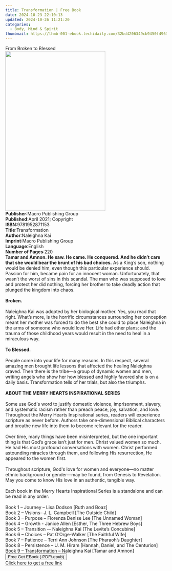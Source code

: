 ```yaml
---
title: Transformation | Free Book
date: 2024-10-23 22:10:13
updated: 2024-10-26 11:21:20
categories:
  - Body, Mind & Spirit
thumbnail: https://thmb-001-ebook.techidaily.com/32bd4206349cb9450f4963b6b6fd601e209a5c945e9b0bcdfe9932e341d9a2e9.jpg
---
```

<main id="book-container">
  <div class="flex flex-col">
    <div class="book-brief flex-1 py-6 px-4 sm:p-6 md:py-10 md:px-8">
      <!-- brief-->
      <div class="book-brief-main">From Broken to Blessed</div>
    </div>
    <div
      class="book-meta-info flex-1 grid gap-4 col-start-1 col-end-3 row-start-1 sm:mb-6 sm:grid-cols-4 lg:gap-6 lg:col-start-2 lg:row-end-6 lg:row-span-6 lg:mb-0"
    >
      <div
        class="book-meta-info-left place-content-center mt-4 p-4 text-sm leading-6 col-start-2 col-span-2 dark:text-slate-400"
      >
        <img
          class="w-full h-500 object-cover rounded-lg sm:h-255 sm:col-span-2 lg:col-span-full"
          src="https://img-001-ebook.techidaily.com/fb1e29d75eb9d49f60f4c7c25d1f38beab2985c315e93f1a05d47d2f2540b990.jpg"
          alt=""
          width="312"
          height="500"
        />
      </div>
      <div
        class="book-meta-info-right mt-2 col-start-1 row-start-2 col-span-3 self-center"
      >
        <!-- meta data  -->
        <div class="flex flex-col px-4 md:px-8">
          <div class="flex-1">
            <strong>Publisher</strong>:<span class="px-2"
              >Macro Publishing Group</span
            >
          </div>
          <div class="flex-1">
            <strong>Published</strong>:<span class="px-2"
              >April 2021; Copyright</span
            >
          </div>
          <div class="flex-1">
            <strong>ISBN</strong>:<span class="px-2">9781952871153</span>
          </div>
          <div class="flex-1">
            <strong>Title</strong>:<span class="px-2">Transformation</span>
          </div>
          <div class="flex-1">
            <strong>Author</strong>:<span class="px-2">Naleighna Kai</span>
          </div>
          <div class="flex-1">
            <strong>Imprint</strong>:<span class="px-2"
              >Macro Publishing Group</span
            >
          </div>
          <div class="flex-1">
            <strong>Language</strong>:<span class="px-2">English</span>
          </div>
          <div class="flex-1">
            <strong>Number of Pages</strong>:<span class="px-2">220</span>
          </div>
        </div>
      </div>
    </div>
    <div class="book-description flex-1 py-6 px-4 sm:p-6 md:py-10 md:px-8">
      <div class="book-description-main">
        <div accordion-content="" id="description">
          <b
            >Tamar and Amnon. He saw. He came. He conquered. And he didn’t care
            that she would bear the brunt of his bad choices.</b
          >
          As a King’s son, nothing would be denied him, even though this
          particular experience should. Passion for him, became pain for an
          innocent woman. Unfortunately, that wasn’t the worst of sins in this
          scandal. The man who was supposed to love and protect her did nothing,
          forcing her brother to take deadly action that plunged the kingdom
          into chaos.<br /><br /><b>Broken.</b><br /><br />
          Naleighna Kai was adopted by her biological mother. Yes, you read that
          right. What’s more, is the horrific circumstances surrounding her
          conception meant her mother was forced to do the best she could to
          place Naleighna in the arms of someone who would love Her. Life had
          other plans; and the trauma of those childhood years would result in
          the need to heal in a miraculous way.<br /><br /><b>To Blessed.</b
          ><br /><br />People come into your life for many reasons. In this
          respect, several amazing men brought life lessons that affected the
          healing Naleighna craved. Then there is the tribe—a group of dynamic
          women and men, writing angels who show her how blessed and highly
          favored she is on a daily basis. Transformation tells of her trials,
          but also the triumphs.<br /><br /><b
            >ABOUT THE MERRY HEARTS INSPIRATIONAL SERIES</b
          ><br /><br />Some use God's word to justify domestic violence,
          imprisonment, slavery, and systematic racism rather than preach peace,
          joy, salvation, and love. Throughout the Merry Hearts Inspirational
          series, readers will experience scripture as never before. Authors
          take one-dimensional Biblical characters and breathe new life into
          them to become relevant for the reader. <br /><br />Over time, many
          things have been misinterpreted, but the one important thing is that
          God’s grace isn’t just for men. Christ valued women so much. He had
          His most profound conversations with women. Christ performed
          astounding miracles through them, and following His resurrection, He
          appeared to the women first.<br /><br />Throughout scripture, God's
          love for women and everyone—no matter ethnic background or gender—may
          be found, from Genesis to Revelation. May you come to know His love in
          an authentic, tangible way.<br /><br />Each book in the Merry Hearts
          Inspirational Series is a standalone and can be read in any order:<br /><br />Book
          1 – Journey – Lisa Dodson [Ruth and Boaz]<br />Book 2 – Visions– J. L.
          Campbell [The Outside Child]<br />Book 3 – Purpose – Florenza Denise
          Lee [The Unnamed Woman]<br />Book 4 – Growth - Janice Allen [Esther,
          The Three Hebrew Boys]<br />Book 5 – Transition -- Naleighna Kai [The
          Levite’s Concubine]<br />Book 6 – Choices – Pat G’Orge-Walker [The
          Faithful Wife]<br />Book 7 – Patience – Terri Ann Johnson [The
          Pharaoh’s Daughter]<br />Book 8 – Persistence – U. M. Hiram [Hannah,
          Daniel, and The Centurion]<br />Book 9 – Transformation – Naleighna
          Kai [Tamar and Amnon]
        </div>
        <div class="accordion-fader"></div>
      </div>
    </div>
    <div class="book-excerpts flex-1 py-6 px-4 sm:p-6 md:py-10 md:px-8"></div>
    <div
      class="book-about-author flex-1 py-6 px-4 sm:p-6 md:py-10 md:px-8"
    ></div>
    <div class="book-free-get flex-1 py-6 px-4 sm:p-6 md:py-10 md:px-8">
      <button
        id="btn-free-get"
        class="bg-blue-500 hover:bg-blue-700 text-white font-bold py-2 px-4 rounded"
      >
        Free Get EBook (.PDF/.epub)
      </button>
      <div id="countdown-display" class="px-2 text-lg mt-2"></div>
      <a
        id="free-link"
        class="hidden bg-blue-500 hover:bg-blue-700 text-white font-bold py-2 px-4 rounded"
        href="https://www.ebooks.com/en-us/book/210132461/transformation/naleighna-kai/"
        target="_blank"
        >Click here to get a free link</a
      >
    </div>
    <script>
      let countdownTime = 0;
      let countdownInterval = null;
      document
        .getElementById('btn-free-get')
        .addEventListener('click', startCountdown);
      function startCountdown() {
        countdownTime = new Date().getTime() + 60000 * 3;
        countdownInterval = setInterval(updateCountdown, 1000);
        document.getElementById('btn-free-get').disabled = true;
        document
          .getElementById('btn-free-get')
          .classList.add('bg-gray-500', 'cursor-not-allowed');
      }
      function updateCountdown() {
        let currentTime = new Date().getTime();
        let timeLeft = countdownTime - currentTime;
        let secondsLeft = Math.floor(timeLeft / 1000);
        document.getElementById('countdown-display').innerHTML =
          `Remaining time: ${secondsLeft} seconds.`;
        if (secondsLeft <= 0) {
          clearInterval(countdownInterval);
          document.getElementById('btn-free-get').classList.add('hidden');
          document.getElementById('free-link').classList.remove('hidden');
          document.getElementById('countdown-display').innerHTML = '';
        }
      }
    </script>
  </div>
</main>
